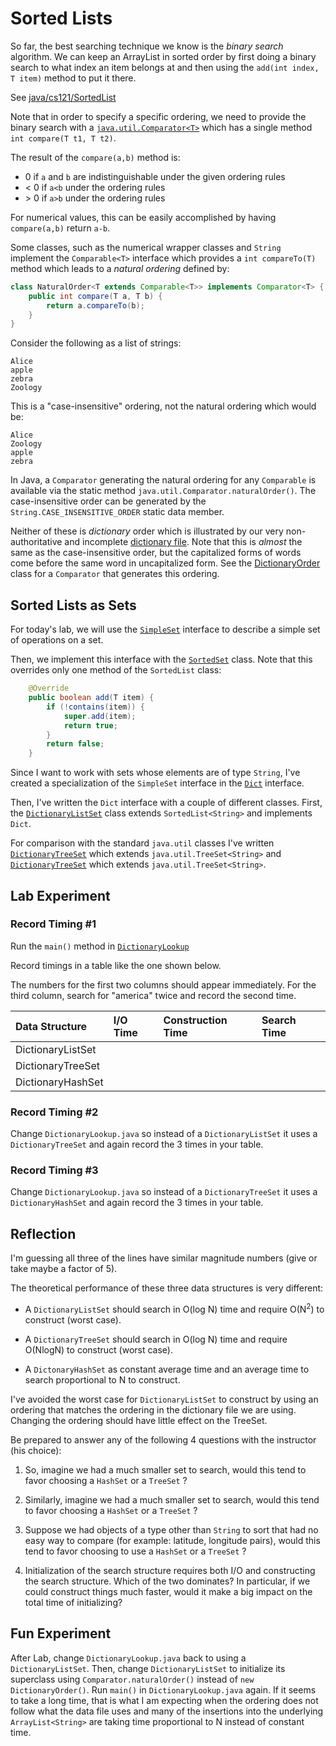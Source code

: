 # Sorted Lists

So far, the best searching technique we know
is the *binary search* algorithm. We
can keep an ArrayList<T> in sorted order
by first doing a binary search to what index
an item belongs at and then using the
`add(int index, T item)` method to put it there.

See [java/cs121/SortedList](src/main/java/cs121/SortedList.java)

Note that in order to specify a specific ordering, we
need to provide the binary search with a
[`java.util.Comparator<T>`](https://www.geeksforgeeks.org/comparator-interface-java/)
which has a single method `int compare(T t1, T t2)`.

The result of the `compare(a,b)` method is:

* 0 if `a` and `b` are indistinguishable under the given ordering rules
* &lt; 0 if `a<b` under the ordering rules
* &gt; 0 if `a>b` under the ordering rules

For numerical values, this can be easily accomplished
by having `compare(a,b)` return `a-b`.

Some classes, such as the numerical wrapper classes
and `String` implement the `Comparable<T>` interface
which provides a `int compareTo(T)` method which leads to a
*natural ordering* defined by:
```java
class NaturalOrder<T extends Comparable<T>> implements Comparator<T> {
    public int compare(T a, T b) {
        return a.compareTo(b);
    }
}
```

Consider the following as a list of strings:
```
Alice
apple
zebra
Zoology 
```

This is a "case-insensitive" ordering, not the
natural ordering which would be:

```
Alice
Zoology
apple
zebra
```

In Java, a `Comparator` generating the natural ordering for any `Comparable` is available via
the static method `java.util.Comparator.naturalOrder()`.
The case-insensitive order can be generated by
the `String.CASE_INSENSITIVE_ORDER` static data member.

Neither of these is *dictionary* order
which is illustrated by our very
non-authoritative and incomplete
[dictionary file](dict200k.txt). Note that
this is *almost* the same as the case-insensitive
order, but the capitalized forms of
words come before the same word in
uncapitalized form. See the
[DictionaryOrder](src/main/java/app/DictionaryOrder.java) class for a `Comparator`
that generates this ordering.

## Sorted Lists as Sets

For today's lab, we will use
the
[`SimpleSet`](src/main/java/cs121/SimpleSet.java)
interface to describe a simple set of
operations on a set.

Then, we implement this interface
with the [`SortedSet`](src/main/java/cs121/SortedSet.java) class.
Note that this overrides only one method
of the `SortedList` class:
```java
    @Override
    public boolean add(T item) {
        if (!contains(item)) {
            super.add(item);
            return true;
        }
        return false;
    }
```

Since I want to work with sets whose
elements are of type `String`, I've
created a specialization of the `SimpleSet`
interface in the
[`Dict`](src/main/java/cs121/Dict.java) interface.

Then, I've written the `Dict` interface
with a couple of different classes. First, the
[`DictionaryListSet`](src/main/java/app/DictionaryListSet.java) class extends `SortedList<String>`
and implements `Dict`.

For comparison with the standard `java.util` classes
I've written
[`DictionaryTreeSet`](src/main/java/app/DictionaryTreeSet.java)
which extends `java.util.TreeSet<String>` and
[`DictionaryTreeSet`](src/main/java/app/DictionaryHashSet.java)
which extends `java.util.TreeSet<String>`.

## Lab Experiment

### Record Timing #1

Run the `main()` method in
[`DictionaryLookup`](src/main/java/app/DictionaryLookup.java)

Record timings in a table like the one shown below.

The numbers for the first two columns should appear immediately.
For the third column, search for "america" twice and record the second
time.

 | Data Structure     | I/O Time  | Construction Time | Search Time |
 | :---               |      :--- | :--- | :--- | 
 | DictionaryListSet  | | | |
 | DictionaryTreeSet  | | | |
 | DictionaryHashSet  | | | |

### Record Timing #2

Change `DictionaryLookup.java` so
instead of a `DictionaryListSet` it uses
a `DictionaryTreeSet` and again record the 3
times in your table.

### Record Timing #3

Change `DictionaryLookup.java` so
instead of a `DictionaryTreeSet` it uses
a `DictionaryHashSet` and again record the 3
times in your table.

## Reflection

I'm guessing all three of the lines have
similar magnitude numbers (give or take maybe a factor of 5).

The theoretical performance of these three data structures
is very different:

* A `DictionaryListSet` should search in O(log N) time
and require O(N<sup>2</sup>) to construct (worst case).

* A `DictionaryTreeSet` should search in O(log N) time
  and require O(NlogN) to construct (worst case).

* A `DictonaryHashSet` as constant average time and an average time to search proportional
 to N to construct.

I've avoided the worst case for `DictionaryListSet` to
construct by using an ordering that matches the ordering in
the dictionary file we are using. Changing the ordering should
have little effect on the TreeSet.

Be prepared to answer any of the following 4
questions with the instructor (his choice):

1. So, imagine we had a much smaller set to search,
would this tend to favor choosing a `HashSet` or a `TreeSet` ?

2. Similarly, imagine we had a much smaller set to search,
would this tend to favor choosing a `HashSet` or a `TreeSet` ?

3. Suppose we had objects of a type other than
`String` to sort that had no easy
way to compare (for example: latitude, longitude pairs),
would this tend to favor choosing to use a `HashSet` or a `TreeSet` ?

4. Initialization of the search structure
   requires both I/O and constructing the
   search structure. Which of the two dominates?
   In particular, if we could construct things
   much faster, would it make a big impact on
   the total time of initializing?

## Fun Experiment

After Lab, change `DictionaryLookup.java` back to using
a `DictionaryListSet`. Then, change `DictionaryListSet`
to initialize its superclass using `Comparator.naturalOrder()`
instead of `new DictionaryOrder()`. Run `main()`
in `DictionaryLookup.java` again. If it seems to take
a long time, that is what I am expecting when
the ordering does not follow what the data file uses
and many of the insertions into the underlying `ArrayList<String>`
are taking time proportional to N instead of constant time.